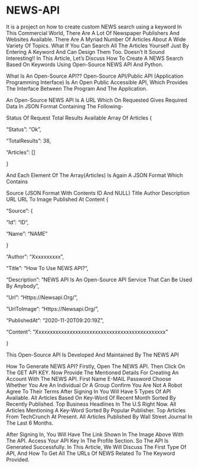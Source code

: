 # NEWS-API
It is a project on how to create custom NEWS search using a keyword
In This Commercial World, There Are A Lot Of Newspaper Publishers And Websites Available. There Are A Myriad Number Of Articles About A Wide Variety Of Topics. What If You Can Search All The Articles Yourself Just By Entering A Keyword And Can Design Them Too. Doesn’t It Sound Interesting!! In This Article, Let’s Discuss How To Create A NEWS Search Based On Keywords Using Open-Source NEWS API And Python.

What Is An Open-Source API??
Open-Source API/Public API (Application Programming Interface) Is An Open Public Accessible API, Which Provides The Interface Between The Program And The Application.

An Open-Source NEWS API Is A URL Which On Requested Gives Required Data In JSON Format Containing The Following-

Status Of Request
Total Results Available
Array Of Articles
{

“Status”: “Ok”,

“TotalResults”: 38,

“Articles”: []

}

And Each Element Of The Array(Articles) Is Again A JSON Format Which Contains

Source (JSON Format With Contents ID And NULL)
Title
Author
Description
URL
URL To Image
Published At
Content
{

“Source”: {

“Id”: “ID“,

“Name”: “NAME”

}

“Author”: “Xxxxxxxxxx”,

“Title”: “How To Use NEWS API?”,

“Description”: “NEWS API Is An Open-Source API Service That Can Be Used By Anybody”,

“Url”: “Https://Newsapi.Org/”,

“UrlToImage”: “Https://Newsapi.Org/”,

“PublishedAt”: “2020-11-20T09:20:19Z”,

“Content”: “Xxxxxxxxxxxxxxxxxxxxxxxxxxxxxxxxxxxxxxxxxxxxxx”

}

This Open-Source API Is Developed And Maintained By The NEWS API

How To Generate NEWS API?
Firstly, Open The  NEWS API.
Then Click On The GET API KEY.
Now Provide The Mentioned Details For Creating An Account With The NEWS API.
First Name
E-MAIL
Password
Choose Whether You Are An Individual Or A Group
Confirm You Are Not A Robot
Agree To Their Terms
After Signing In You Will Have 5 Types Of API Available.
All Articles Based On Key-Word Of Recent Month Sorted By Recently Published.
Top Business Headlines In The U.S Right Now.
All Articles Mentioning A Key-Word Sorted By Popular Publisher.
Top Articles From TechCrunch At Present.
All Articles Published By Wall Street Journal In The Last 6 Months.

After Signing In, You Will Have The Link Shown In The Image Above With The API. Access Your API Key In The Profile Section.
So The API Is Generated Successfully.
In This Article, We Will Discuss The First Type Of API, And How To Get All The URLs Of NEWS Related To The Keyword Provided.
